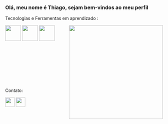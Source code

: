 



### Olá, meu nome é Thiago, sejam bem-vindos ao meu perfil


<p> Tecnologias e Ferramentas em aprendizado :<p>


<img src="https://github.com/user-attachments/assets/84e83d72-b6dd-429d-86f1-27927de86a60" width= "300px" align= "right"  >


 


<img src="https://cdn.jsdelivr.net/gh/devicons/devicon@latest/icons/git/git-original.svg" width="50px" height="50px" /> <img src="https://cdn.jsdelivr.net/gh/devicons/devicon@latest/icons/github/github-original.svg" width="50px" height="50px" /> 
<img src="https://cdn.jsdelivr.net/gh/devicons/devicon@latest/icons/javascript/javascript-original.svg" width="50px" height="50px" />

<br>
<br>
<br>
<br>
<br>
<br>
<br>



Contato:


<a href="https://substack.com/@thiagxv?utm_source=user-menu"> <img src="https://github.com/user-attachments/assets/f6b385a9-2fcc-4256-9eae-109b185bfc78" width="30px" height=30px/></a> 
<a href="augthiago.alm@gmail.com
"> <img src="https://github.com/user-attachments/assets/7f1e418c-8cdf-4abc-ae45-1bac09946742" width="30px" height=30px/></a>
